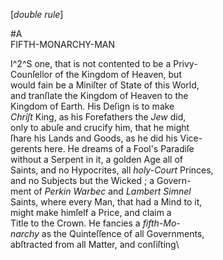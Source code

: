 [*double rule*]

#A\
FIFTH-MONARCHY-MAN

I^2^S one, that is not contented to be a Privy-\
Counſellor of the Kingdom of Heaven, but\
would fain be a Miniſter of State of this World,\
and tranſlate the Kingdom of Heaven to the\
Kingdom of Earth.  His Deſign is to make\
*Chriſt* King, as his Forefathers the *Jew* did,\
only to abuſe and crucify him, that he might\
ſhare his Lands and Goods, as he did his Vice-\
gerents here.  He dreams of a Fool's Paradiſe\
without a Serpent in it, a golden Age all of\
Saints, and no Hypocrites, all *holy-Court* Princes,\
and no Subjects but the Wicked ;  a Govern-\
ment of *Perkin Warbec* and *Lambert Simnel*\
Saints, where every Man, that had a Mind to it,\
might make himſelf a Price, and claim a\
Title to the Crown.  He fancies a *fifth-Mo-*\
*narchy* as the Quinteſſence of all Governments,\
abſtracted from all Matter, and conſiſting\
